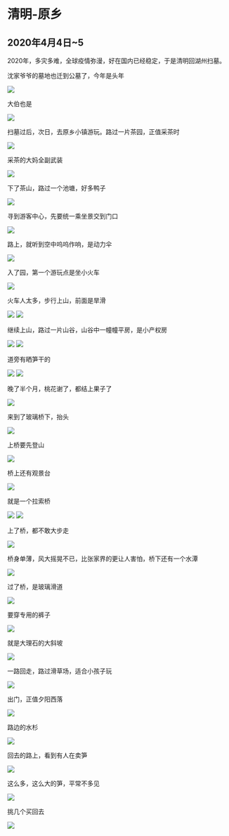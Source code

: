 清明-原乡
=======================

2020年4月4日~5
-----------------------

2020年，多灾多难，全球疫情弥漫，好在国内已经稳定，于是清明回湖州扫墓。

沈家爷爷的墓地也迁到公墓了，今年是头年

![]({{site.url}}/assets/blog-images/20200406/1-1.jpg)

大伯也是

![]({{site.url}}/assets/blog-images/20200406/1-2.jpg)

扫墓过后，次日，去原乡小镇游玩。路过一片茶园，正值采茶时

![]({{site.url}}/assets/blog-images/20200406/1-3.jpg)

采茶的大妈全副武装

![]({{site.url}}/assets/blog-images/20200406/1-4.jpg)

下了茶山，路过一个池塘，好多鸭子

![]({{site.url}}/assets/blog-images/20200406/1-5.jpg)

寻到游客中心，先要统一乘坐景交到门口

![]({{site.url}}/assets/blog-images/20200406/1-6.jpg)

路上，就听到空中呜呜作响，是动力伞

![]({{site.url}}/assets/blog-images/20200406/1-7.jpg)

入了园，第一个游玩点是坐小火车

![]({{site.url}}/assets/blog-images/20200406/1-8.jpg)

火车人太多，步行上山，前面是旱滑

![]({{site.url}}/assets/blog-images/20200406/1-9.jpg)
![]({{site.url}}/assets/blog-images/20200406/1-10.jpg)

继续上山，路过一片山谷，山谷中一幢幢平房，是小产权房

![]({{site.url}}/assets/blog-images/20200406/1-11.jpg)
![]({{site.url}}/assets/blog-images/20200406/1-15.jpg)

道旁有晒笋干的

![]({{site.url}}/assets/blog-images/20200406/1-13.jpg)
![]({{site.url}}/assets/blog-images/20200406/1-12.jpg)

晚了半个月，桃花谢了，都结上果子了

![]({{site.url}}/assets/blog-images/20200406/1-14.jpg)

来到了玻璃桥下，抬头

![]({{site.url}}/assets/blog-images/20200406/1-16.jpg)

上桥要先登山

![]({{site.url}}/assets/blog-images/20200406/1-17.jpg)

桥上还有观景台

![]({{site.url}}/assets/blog-images/20200406/1-18.jpg)

就是一个拉索桥

![]({{site.url}}/assets/blog-images/20200406/1-19.jpg)
![]({{site.url}}/assets/blog-images/20200406/1-20.jpg)

上了桥，都不敢大步走

![]({{site.url}}/assets/blog-images/20200406/1-21.jpg)

桥身单薄，风大摇晃不已，比张家界的更让人害怕，桥下还有一个水潭

![]({{site.url}}/assets/blog-images/20200406/1-22.jpg)

过了桥，是玻璃滑道

![]({{site.url}}/assets/blog-images/20200406/1-23.jpg)

要穿专用的裤子

![]({{site.url}}/assets/blog-images/20200406/1-24.jpg)

就是大理石的大斜坡

![]({{site.url}}/assets/blog-images/20200406/1-25.jpg)

一路回走，路过滑草场，适合小孩子玩

![]({{site.url}}/assets/blog-images/20200406/1-26.jpg)

出门，正值夕阳西落

![]({{site.url}}/assets/blog-images/20200406/1-27.jpg)

路边的水杉

![]({{site.url}}/assets/blog-images/20200406/1-28.jpg)

回去的路上，看到有人在卖笋

![]({{site.url}}/assets/blog-images/20200406/1-29.jpg)

这么多，这么大的笋，平常不多见

![]({{site.url}}/assets/blog-images/20200406/1-30.jpg)

挑几个买回去

![]({{site.url}}/assets/blog-images/20200406/1-31.jpg)